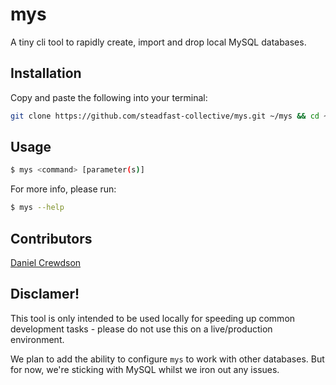 # mys

A tiny cli tool to rapidly create, import and drop local MySQL databases.

## Installation
Copy and paste the following into your terminal:

```sh
git clone https://github.com/steadfast-collective/mys.git ~/mys && cd ~/mys && ./mys --setup
```

## Usage
```sh
$ mys <command> [parameter(s)]
```

For more info, please run:

```sh
$ mys --help
```

## Contributors
[Daniel Crewdson](https://www.github.com/crumb1e)

## Disclamer!
This tool is only intended to be used locally for speeding up common development tasks - please do not use this on a live/production environment.

We plan to add the ability to configure `mys` to work with other databases. But for now, we're sticking with MySQL whilst we iron out any issues.
